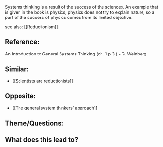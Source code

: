 Systems thinking is a result of the success of the sciences. An example that is given in the book is physics, physics does not try to explain nature, so a part of the success of physics comes from its limited objective.

see also: [[Reductionism]]

## Reference:

An Introduction to General Systems Thinking (ch. 1 p 3.) - G. Weinberg

## Similar:
- [[Scientists are reductionists]]

## Opposite:
- [[The general system thinkers’ approach]]

## Theme/Questions:

## What does this lead to?
